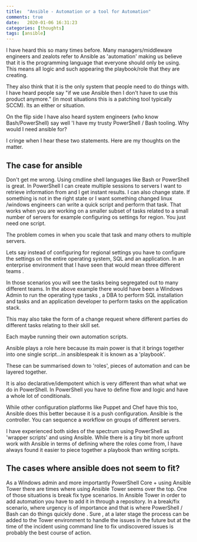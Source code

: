 ```yaml
---
title:  "Ansible - Automation or a tool for Automation"
comments: true
date:   2020-01-06 16:31:23
categories: [thoughts]
tags: [ansible]
---
```


I have heard this so many times before. Many managers/middleware engineers  and zealots refer to Ansible as 'automation' making us believe that it  is the programming language that everyone should only be using.  This means all logic and such appearing the playbook/role that they are creating. 

They also think that it is the only system that people need to do things with. I have heard people say "if we use Ansible then I don't have to use this product anymore." (in most situations this is a patching tool typically SCCM). Its an either or situation.

On the flip side I have also heard system engineers (who know Bash/PowerShell) say well 'I have my trusty PowerShell / Bash tooling. Why would I need ansible for?

I cringe when I hear these two statements. Here are my thoughts on the matter.

## The case for ansible

Don't get me wrong. Using cmdline shell languages like Bash or PowerShell is great. In PowerShell I can create multiple sessions to servers I want to retrieve information from and I get instant results. I can also change state. If something is not in the right state or I want something changed linux /windows engineers can write a quick script  and perform that task.
That works when you are working on a smaller subset of tasks related to a small number of servers for example configuring os settings for region. You just need one script. 

The problem comes in when you scale that task and many others to multiple servers.

Lets say instead of configuring for regional settings you have to configure the settings on the entire operating system, SQL and an application. In an enterprise environment that I have seen that would mean three different teams .  

In those scenarios you will see the tasks being segregated out to many different teams. In the above example there would have been a Windows Admin to run the operating type tasks , a DBA to perform SQL installation and tasks and an application developer to perform tasks on the application stack.

This may also take the form of a change request  where different parties do different tasks relating to their skill set.

Each maybe running their own automation scripts.

Ansible plays a role here because its main power is that it brings together into one single script...in ansiblespeak it is known as a 'playbook'.

These can be summarised down to 'roles', pieces of automation and can be layered together.

It is also declarative/idempotent  which is very different than what what we do in PowerShell. In PowerShell you have to define flow and logic and have a whole lot of conditionals.


While other configuration platforms like Puppet and Chef have this too, Ansible does this better because it is a push configuration. Ansible is the controller. You can sequence a workflow on groups of different servers.

I have experienced both sides of the spectrum using PowerShell as 'wrapper scripts' and using Ansible. While there is a tiny bit more upfront work with Ansible in terms of defining where the roles come from, I have always found it easier to piece together a playbook than writing scripts.

## The cases where ansible does not seem to fit?
As  a Windows admin and more importantly PowerShell Core + using Ansible Tower there are times where using Ansible Tower seems over the top. One of those situations is break fix type scenarios. In Ansible Tower in order to add automation you have to add it in through a repository. In a break/fix scenario, where urgency is of importance and that is where PowerShell / Bash can do things quickly done . Sure , at a later stage the process can be added to the Tower environment to handle the issues in the future but at the time of the incident using command line to fix undiscovered issues is probably the best course of action.

